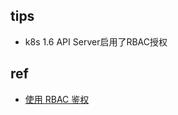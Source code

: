 ## tips
+ k8s 1.6 API Server启用了RBAC授权

## ref
+ [使用 RBAC 鉴权](https://kubernetes.io/zh/docs/reference/access-authn-authz/rbac/)
